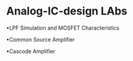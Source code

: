 # Analog-IC-design LAbs
•LPF Simulation and MOSFET Characteristics

•Common Source Amplifier

•Cascode Amplifier
